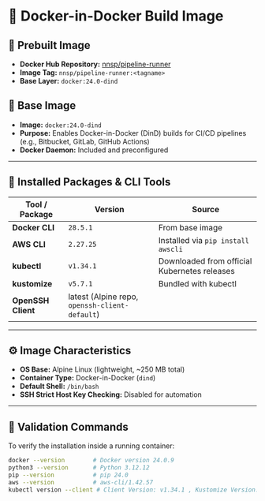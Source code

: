 # 🐳 Docker-in-Docker Build Image
## 🧩 Prebuilt Image

- **Docker Hub Repository:** [nnsp/pipeline-runner](https://hub.docker.com/r/nnsp/pipeline-runner)
- **Image Tag:** `nnsp/pipeline-runner:<tagname>`
- **Base Layer:** `docker:24.0-dind`

## 🧩 Base Image
- **Image:** `docker:24.0-dind`
- **Purpose:** Enables Docker-in-Docker (DinD) builds for CI/CD pipelines (e.g., Bitbucket, GitLab, GitHub Actions)
- **Docker Daemon:** Included and preconfigured

---

## 🧠 Installed Packages & CLI Tools

| Tool / Package | Version | Source |
|----------------|----------|---------|
| **Docker CLI** | `28.5.1` | From base image |
| **AWS CLI** | `2.27.25` | Installed via `pip install awscli` |
| **kubectl** | `v1.34.1` | Downloaded from official Kubernetes releases |
| **kustomize** | `v5.7.1` | Bundled with kubectl |
| **OpenSSH Client** | latest (Alpine repo, `openssh-client-default`) | 


---

## ⚙️ Image Characteristics
- **OS Base:** Alpine Linux (lightweight, ~250 MB total)
- **Container Type:** Docker-in-Docker (`dind`)
- **Default Shell:** `/bin/bash`
- **SSH Strict Host Key Checking:** Disabled for automation

---

## 🧪 Validation Commands
To verify the installation inside a running container:

```bash
docker --version        # Docker version 24.0.9
python3 --version       # Python 3.12.12
pip --version           # pip 24.0
aws --version           # aws-cli/1.42.57
kubectl version --client # Client Version: v1.34.1 , Kustomize Version: v5.7.1
